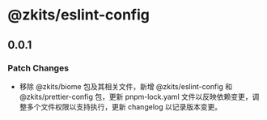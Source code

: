 # @zkits/eslint-config

## 0.0.1

### Patch Changes

- 移除 @zkits/biome 包及其相关文件，新增 @zkits/eslint-config 和 @zkits/prettier-config 包，更新 pnpm-lock.yaml 文件以反映依赖变更，调整多个文件权限以支持执行，更新 changelog 以记录版本变更。
